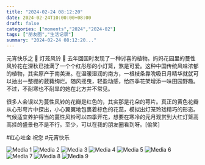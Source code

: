 ```yaml
---
title: "2024-02-24 08:12:20"
date: 2024-02-24T10:00:00+08:00
draft: false
categories: ["moments","2024","2024-02"]
tags: ["朋友圈","生活记录"]
summary: "2024-02-24 08:12:20..."
---
```


元宵快乐之 🏮 灯笼风铃 🏮
​
​去年回国时发现了一种讨喜的植物。妈妈花园里的蔓性风铃花在深秋已挂满了一个个红彤彤的小灯笼，煞是可爱。这种中国传统风味浓郁的植物，其实原产于南美洲。在温暖湿润的南方，一根枝条靠吮吸日月精华就就可以抽出一整棚的葳蕤绚烂。随风摇曳，轻盈动感，给四季花架增添一味田园野趣。不过，不耐寒也不耐旱的她在北方并不常见。

很多人会误以为蔓性风铃的花瓣是红色的，其实那是花朵的萼片。真正的黄色花瓣从心形萼片中探出，小心翼翼地包裹着棕色的花蕊，模拟出灯笼玲珑精巧的形态。气候适宜养护得当的蔓性风铃可以四季开花，想要在寒冷的元月观赏到大红灯笼高高挂的盛景也不是不行。至少，可以在我的朋友圈看到呀。[偷笑]

​#红心吐金 祝您 #元宵快乐

![Media 1](/Moments/photos/2024-02-24/202402240812200.jpg)
![Media 2](/Moments/photos/2024-02-24/202402240812201.jpg)
![Media 3](/Moments/photos/2024-02-24/202402240812202.jpg)
![Media 4](/Moments/photos/2024-02-24/202402240812203.jpg)
![Media 5](/Moments/photos/2024-02-24/202402240812204.jpg)
![Media 6](/Moments/photos/2024-02-24/202402240812205.jpg)
![Media 7](/Moments/photos/2024-02-24/202402240812206.jpg)
![Media 8](/Moments/photos/2024-02-24/202402240812207.jpg)
![Media 9](/Moments/photos/2024-02-24/202402240812208.jpg)

